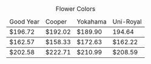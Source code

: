 </style>
<table>
 <caption>Flower Colors</caption>
    <thead>

 <tr>
             <td>Good Year</td>
            <td>Cooper</td>
            <td>Yokahama</td>
            <td>Uni-Royal</td>
        </tr>
</thread>
<tbody>
        <td>$196.72</td>
        <td>$192.02</td>
        <td>$189.90</td>
         <td>194.64</td>
    </tr>
<tbody>
        <td>$162.57</td>
        <td>$158.33</td>
        <td>$172.63</td>
         <td>$162.22</td>
    </tr><tbody>
        <td>$202.58</td>
        <td>$222.71</td>
        <td>$210.99</td>
        <td>$208.59</td>
    </tr>

</tbody> 
